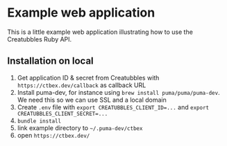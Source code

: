 # Example web application

This is a little example web application illustrating how to use the Creatubbles Ruby API.

## Installation on local

1. Get application ID & secret from Creatubbles with `https://ctbex.dev/callback` as callback URL
2. Install puma-dev, for instance using `brew install puma/puma/puma-dev`. We need this so we can use SSL and a local domain
3. Create `.env` file with `export CREATUBBLES_CLIENT_ID=...` and `export CREATUBBLES_CLIENT_SECRET=...`
4. `bundle install`
5. link example directory to `~/.puma-dev/ctbex`
6. open `https://ctbex.dev/`

